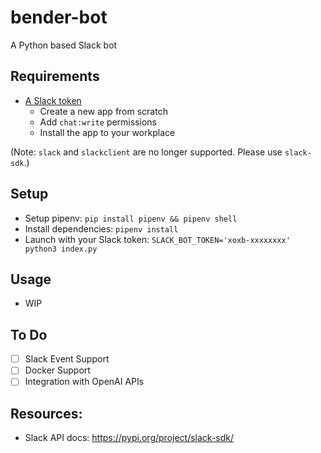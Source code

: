 # bender-bot

A Python based Slack bot

## Requirements
- [A Slack token](https://api.slack.com/apps)
	- Create a new app from scratch
	- Add `chat:write` permissions
	- Install the app to your workplace

(Note: `slack` and `slackclient` are no longer supported. Please use `slack-sdk`.)

## Setup
- Setup pipenv: `pip install pipenv && pipenv shell`
- Install dependencies: `pipenv install`
- Launch with your Slack token: `SLACK_BOT_TOKEN='xoxb-xxxxxxxx' python3 index.py` 

## Usage
- WIP

## To Do
- [ ] Slack Event Support
- [ ] Docker Support
- [ ] Integration with OpenAI APIs

## Resources:
- Slack API docs: https://pypi.org/project/slack-sdk/
